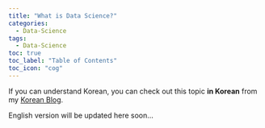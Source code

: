 ```yaml
---
title: "What is Data Science?"
categories:
  - Data-Science
tags:
  - Data-Science
toc: true
toc_label: "Table of Contents"
toc_icon: "cog"
---
```

If you can understand Korean, you can check out this topic **in Korean** from my [Korean Blog](https://teknology.tistory.com/3).  

English version will be updated here soon...
